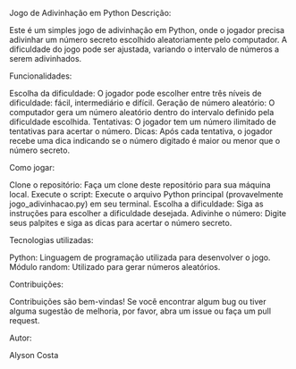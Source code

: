 Jogo de Adivinhação em Python
Descrição:

Este é um simples jogo de adivinhação em Python, onde o jogador precisa adivinhar um número secreto escolhido aleatoriamente pelo computador. A dificuldade do jogo pode ser ajustada, variando o intervalo de números a serem adivinhados.

Funcionalidades:

Escolha da dificuldade: O jogador pode escolher entre três níveis de dificuldade: fácil, intermediário e difícil.
Geração de número aleatório: O computador gera um número aleatório dentro do intervalo definido pela dificuldade escolhida.
Tentativas: O jogador tem um número ilimitado de tentativas para acertar o número.
Dicas: Após cada tentativa, o jogador recebe uma dica indicando se o número digitado é maior ou menor que o número secreto.

Como jogar:

Clone o repositório: Faça um clone deste repositório para sua máquina local.
Execute o script: Execute o arquivo Python principal (provavelmente jogo_adivinhacao.py) em seu terminal.
Escolha a dificuldade: Siga as instruções para escolher a dificuldade desejada.
Adivinhe o número: Digite seus palpites e siga as dicas para acertar o número secreto.

Tecnologias utilizadas:

Python: Linguagem de programação utilizada para desenvolver o jogo.
Módulo random: Utilizado para gerar números aleatórios.

Contribuições:

Contribuições são bem-vindas! Se você encontrar algum bug ou tiver alguma sugestão de melhoria, por favor, abra um issue ou faça um pull request.

Autor:

Alyson Costa
